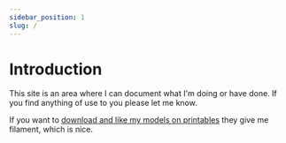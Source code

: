 ```yaml
---
sidebar_position: 1
slug: /
---
```


# Introduction

This site is an area where I can document what I'm doing or have done. If you
find anything of use to you please let me know.

If you want to [download and like my models on printables](https://www.printables.com/social/64622-richard-m/models) they give me filament,
which is nice.
